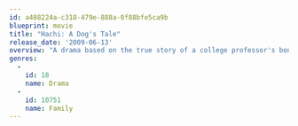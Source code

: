 ```yaml
---
id: a488224a-c318-479e-888a-0f88bfe5ca9b
blueprint: movie
title: "Hachi: A Dog's Tale"
release_date: '2009-06-13'
overview: "A drama based on the true story of a college professor's bond with the abandoned dog he takes into his home."
genres:
  -
    id: 18
    name: Drama
  -
    id: 10751
    name: Family
---
```

